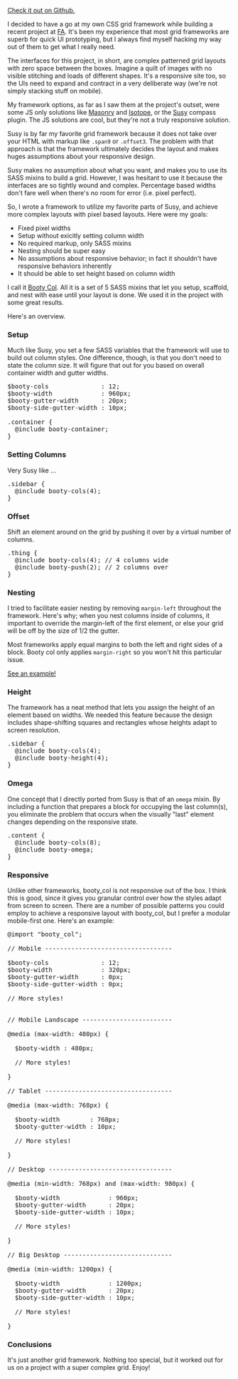 [Check it out on Github.](http://github.com/keighl/booty_col)

I decided to have a go at my own CSS grid framework while building a recent project at [FA](http://thinkfa.com). It's been my experience that most grid frameworks are superb for quick UI prototyping, but I always find myself hacking my way out of them to get what I really need.

The interfaces for this project, in short, are complex patterned grid layouts with zero space between the boxes. Imagine a quilt of images with no visible stitching and loads of different shapes. It's a responsive site too, so the UIs need to expand and contract in a very deliberate way (we're not simply stacking stuff on mobile).

My framework options, as far as I saw them at the project's outset, were some JS only solutions like [Masonry](http://masonry.desandro.com/) and [Isotope](http://isotope.metafizzy.co/), or the [Susy](http://susy.oddbird.net/) compass plugin. The JS solutions are cool, but they're not a truly responsive solution.

Susy is by far my favorite grid framework because it does not take over your HTML with markup like `.span9` or `.offset3`. The problem with that approach is that the framework ultimately decides the layout and makes huges assumptions about your responsive design.

Susy makes no assumption about what you want, and makes you to use its SASS mixins to build a grid. However, I was hesitant to use it because the interfaces are so tightly wound and complex. Percentage based widths don't fare well when there's no room for error (i.e. pixel perfect).

So, I wrote a framework to utilize my favorite parts of Susy, and achieve more complex layouts with pixel based layouts. Here were my goals:

* Fixed pixel widths
* Setup without exicitly setting column width
* No required markup, only SASS mixins
* Nesting should be super easy
* No assumptions about responsive behavior; in fact it shouldn't have responsive behaviors inherently
* It should be able to set height based on column width

I call it [Booty Col](http://github.com/keighl/boot_col). All it is a set of 5 SASS mixins that let you setup, scaffold, and nest with ease until your layout is done. We used it in the project with some great results.

Here's an overview.

### Setup

Much like Susy, you set a few SASS variables that the framework will use to build out column styles. One difference, though, is that you don't need to state the column size. It will figure that out for you based on overall container width and gutter widths.

<pre class="prettyprint lang-css">
$booty-cols              : 12;
$booty-width             : 960px;
$booty-gutter-width      : 20px;
$booty-side-gutter-width : 10px;

.container {
  @include booty-container;
}
</pre>

### Setting Columns

Very Susy like ...

<pre class="prettyprint lang-css">
.sidebar {
  @include booty-cols(4);
}
</pre>

### Offset

Shift an element around on the grid by pushing it over by a virtual number of columns.

<pre class="prettyprint lang-css">
.thing {
  @include booty-cols(4); // 4 columns wide
  @include booty-push(2); // 2 columns over
}
</pre>

### Nesting

I tried to facilitate easier nesting by removing `margin-left` throughout the framework. Here's why; when you nest columns inside of columns, it important to override the margin-left of the first element, or else your grid will be off by the size of 1/2 the gutter.

Most frameworks apply equal margins to both the left and right sides of a block. Booty col only applies `margin-right` so you won't hit this particular issue.

[See an example!](http://keighl.github.com/booty_col)

### Height

The framework has a neat method that lets you assign the height of an element based on widths. We needed this feature because the design includes shape-shifting squares and rectangles whose heights adapt to screen resolution.

<pre class="prettyprint lang-css">
.sidebar {
  @include booty-cols(4);
  @include booty-height(4);
}
</pre>

### Omega

One concept that I directly ported from Susy is that of an `omega` mixin. By including a function that prepares a block for occupying the last column(s), you eliminate the problem that occurs when the visually "last" element changes depending on the responsive state.

<pre class="prettyprint lang-css">
.content {
  @include booty-cols(8);
  @include booty-omega;
}
</pre>

### Responsive

Unlike other frameworks, booty_col is not responsive out of the box. I think this is good, since it gives you granular control over how the styles adapt from screen to screen. There are a number of possible patterns you could employ to achieve a responsive layout with booty_col, but I prefer a modular mobile-first one. Here's an example:

<pre class="prettyprint lang-css">
@import "booty_col";

// Mobile ----------------------------------

$booty-cols              : 12;
$booty-width             : 320px;
$booty-gutter-width      : 0px;
$booty-side-gutter-width : 0px;

// More styles!


// Mobile Landscape ------------------------

@media (max-width: 480px) {

  $booty-width : 480px;

  // More styles!

}

// Tablet ----------------------------------

@media (max-width: 768px) {

  $booty-width        : 768px;
  $booty-gutter-width : 10px;

  // More styles!

}

// Desktop ---------------------------------

@media (min-width: 768px) and (max-width: 980px) {

  $booty-width             : 960px;
  $booty-gutter-width      : 20px;
  $booty-side-gutter-width : 10px;

  // More styles!

}

// Big Desktop -----------------------------

@media (min-width: 1200px) {

  $booty-width             : 1200px;
  $booty-gutter-width      : 20px;
  $booty-side-gutter-width : 10px;

  // More styles!

}
</pre>

### Conclusions

It's just another grid framework. Nothing too special, but it worked out for us on a project with a super complex grid. Enjoy!


